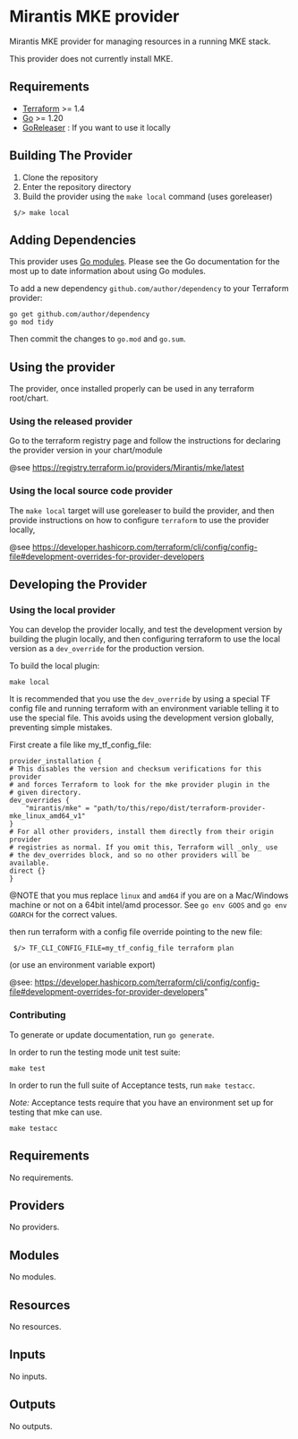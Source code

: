 # Mirantis MKE provider

Mirantis MKE provider for managing resources in a running MKE stack.

This provider does not currently install MKE.

## Requirements

- [Terraform](https://www.terraform.io/downloads.html) >= 1.4
- [Go](https://golang.org/doc/install) >= 1.20
- [GoReleaser](https://goreleaser.com/) : If you want to use it locally

## Building The Provider

1. Clone the repository
2. Enter the repository directory
3. Build the provider using the `make local` command (uses goreleaser)

```shell
 $/> make local
```

## Adding Dependencies

This provider uses [Go modules](https://github.com/golang/go/wiki/Modules).
Please see the Go documentation for the most up to date information about using
Go modules.

To add a new dependency `github.com/author/dependency` to your Terraform provider:

```shell
go get github.com/author/dependency
go mod tidy
```

Then commit the changes to `go.mod` and `go.sum`.


## Using the provider

The provider, once installed properly can be used in any terraform root/chart.

### Using the released provider

Go to the terraform registry page and follow the instructions for declaring
the provider version in your chart/module

@see https://registry.terraform.io/providers/Mirantis/mke/latest

### Using the local source code provider

The `make local` target will use goreleaser to build the provider, and
then provide instructions on how to configure `terraform` to use the
provider locally,

@see https://developer.hashicorp.com/terraform/cli/config/config-file#development-overrides-for-provider-developers

## Developing the Provider

### Using the local provider

You can develop the provider locally, and test the development version by building
the plugin locally, and then configuring terraform to use the local version as a
`dev_override` for the production version.

To build the local plugin:
```
make local
```

It is recommended that you use the `dev_override` by using a special TF config file
and running terraform with an environment variable telling it to use the special file.
This avoids using the development version globally, preventing simple mistakes.

First create a file like my_tf_config_file:

```
provider_installation {
# This disables the version and checksum verifications for this provider
# and forces Terraform to look for the mke provider plugin in the
# given directory.
dev_overrides {
	"mirantis/mke" = "path/to/this/repo/dist/terraform-provider-mke_linux_amd64_v1"
}
# For all other providers, install them directly from their origin provider
# registries as normal. If you omit this, Terraform will _only_ use
# the dev_overrides block, and so no other providers will be available.
direct {}
}
```

@NOTE that you mus replace `linux` and `amd64` if you are on a Mac/Windows machine
  or not on a 64bit intel/amd processor.  See `go env GOOS` and `go env GOARCH` for
  the correct values.

then run terraform with a config file override pointing to the new file:
```
 $/> TF_CLI_CONFIG_FILE=my_tf_config_file terraform plan
```
(or use an environment variable export)

@see: https://developer.hashicorp.com/terraform/cli/config/config-file#development-overrides-for-provider-developers"

### Contributing

To generate or update documentation, run `go generate`.

In order to run the testing mode unit test suite:

```
make test
```

In order to run the full suite of Acceptance tests, run `make testacc`.

*Note:* Acceptance tests require that you have an environment set up for
		testing that mke can use.

```shell
make testacc
```

<!-- BEGIN_TF_DOCS -->
## Requirements

No requirements.

## Providers

No providers.

## Modules

No modules.

## Resources

No resources.

## Inputs

No inputs.

## Outputs

No outputs.
<!-- END_TF_DOCS -->